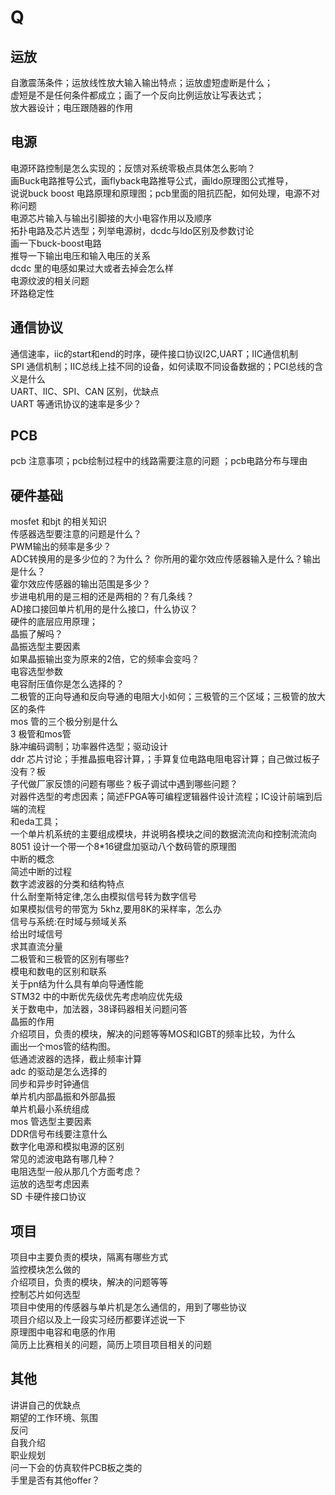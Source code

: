 # Q

## 运放 
自激震荡条件；运放线性放大输入输出特点；运放虚短虚断是什么； \
虚短是不是任何条件都成立；画了一个反向比例运放让写表达式； \
放大器设计；电压跟随器的作用


## 电源
电源环路控制是怎么实现的；反馈对系统零极点具体怎么影响？ \
画Buck电路推导公式，画flyback电路推导公式，画ldo原理图公式推导， \
说说buck boost 电路原理和原理图；pcb里面的阻抗匹配，如何处理，电源不对称问题 \
电源芯片输入与输出引脚接的大小电容作用以及顺序 \
拓扑电路及芯片选型；列举电源树，dcdc与ldo区别及参数讨论 \
画一下buck-boost电路 \
推导一下输出电压和输入电压的关系 \
dcdc 里的电感如果过大或者去掉会怎么样 \
电源纹波的相关问题 \
环路稳定性 


## 通信协议 
通信速率，iic的start和end的时序，硬件接口协议I2C,UART；IIC通信机制 \
SPI 通信机制；IIC总线上挂不同的设备，如何读取不同设备数据的；PCI总线的含义是什么 \
UART、IIC、SPI、CAN 区别，优缺点 \
UART 等通讯协议的速率是多少？ 

## PCB 
pcb 注意事项；pcb绘制过程中的线路需要注意的问题 ；pcb电路分布与理由 

## 硬件基础 
mosfet 和bjt 的相关知识 \
传感器选型要注意的问题是什么？ \
PWM输出的频率是多少？ \
ADC转换用的是多少位的？为什么？ 
你所用的霍尔效应传感器输入是什么？输出是什么？ \
霍尔效应传感器的输出范围是多少？ \
步进电机用的是三相的还是两相的？有几条线？ \
AD接口接回单片机用的是什么接口，什么协议？ \
硬件的底层应用原理； \
晶振了解吗？ \
晶振选型主要因素  \
如果晶振输出变为原来的2倍，它的频率会变吗？ \
电容选型参数 \
电容耐压值你是怎么选择的？\
二极管的正向导通和反向导通的电阻大小如何；三极管的三个区域；三极管的放大区的条件 \
mos 管的三个极分别是什么 \
3 极管和mos管 \
脉冲编码调制；功率器件选型；驱动设计 \
ddr 芯片讨论；手推晶振电容计算，；手算复位电路电阻电容计算；自己做过板子没有？板\
子代做厂家反馈的问题有哪些？板子调试中遇到哪些问题？ \
对器件选型的考虑因素；简述FPGA等可编程逻辑器件设计流程；IC设计前端到后端的流程\
和eda工具；\
一个单片机系统的主要组成模块，并说明各模块之间的数据流流向和控制流流向 \
8051 设计一个带一个8*16键盘加驱动八个数码管的原理图 \
中断的概念 \
简述中断的过程  \
数字滤波器的分类和结构特点 \
什么耐奎斯特定律,怎么由模拟信号转为数字信号 \
如果模拟信号的带宽为 5khz,要用8K的采样率，怎么办 \
信号与系统:在时域与频域关系 \
给出时域信号 \
求其直流分量 \
二极管和三极管的区别有哪些? \
模电和数电的区别和联系 \
关于pn结为什么具有单向导通性能 \
STM32 中的中断优先级优先考虑响应优先级 \
关于数电中，加法器，38译码器相关问题问答 \
晶振的作用 \
介绍项目，负责的模块，解决的问题等等MOS和IGBT的频率比较，为什么 \
画出一个mos管的结构图。 \
低通滤波器的选择，截止频率计算 \
adc 的驱动是怎么选择的 \
同步和异步时钟通信 \
单片机内部晶振和外部晶振 \
单片机最小系统组成 \
mos 管选型主要因素 \
DDR信号布线要注意什么 \
数字化电源和模拟电源的区别 \
常见的滤波电路有哪几种？ \
电阻选型一般从那几个方面考虑？ \
运放的选型考虑因素 \
SD 卡硬件接口协议

## 项目 

项目中主要负责的模块，隔离有哪些方式 \
监控模块怎么做的 \
介绍项目，负责的模块，解决的问题等等 \
控制芯片如何选型\
项目中使用的传感器与单片机是怎么通信的，用到了哪些协议 \
项目介绍以及上一段实习经历都要详述说一下 \
原理图中电容和电感的作用 \
简历上比赛相关的问题，简历上项目项目相关的问题

## 其他 
讲讲自己的优缺点  \
期望的工作环境、氛围 \
反问 \
自我介绍 \
职业规划 \
问一下会的仿真软件PCB板之类的 \
手里是否有其他offer？